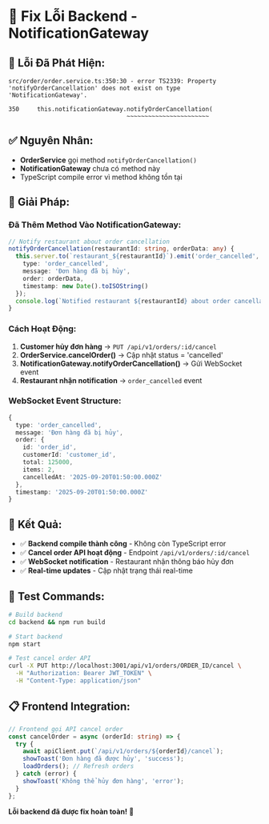 # 🔧 Fix Lỗi Backend - NotificationGateway

## 🐛 **Lỗi Đã Phát Hiện:**

```
src/order/order.service.ts:350:30 - error TS2339: Property 'notifyOrderCancellation' does not exist on type 'NotificationGateway'.

350     this.notificationGateway.notifyOrderCancellation(
                                 ~~~~~~~~~~~~~~~~~~~~~~~
```

## ✅ **Nguyên Nhân:**

- **OrderService** gọi method `notifyOrderCancellation()` 
- **NotificationGateway** chưa có method này
- TypeScript compile error vì method không tồn tại

## 🔧 **Giải Pháp:**

### **Đã Thêm Method Vào NotificationGateway:**

```typescript
// Notify restaurant about order cancellation
notifyOrderCancellation(restaurantId: string, orderData: any) {
  this.server.to(`restaurant_${restaurantId}`).emit('order_cancelled', {
    type: 'order_cancelled',
    message: 'Đơn hàng đã bị hủy',
    order: orderData,
    timestamp: new Date().toISOString()
  });
  console.log(`Notified restaurant ${restaurantId} about order cancellation`);
}
```

### **Cách Hoạt Động:**

1. **Customer hủy đơn hàng** → `PUT /api/v1/orders/:id/cancel`
2. **OrderService.cancelOrder()** → Cập nhật status = 'cancelled'
3. **NotificationGateway.notifyOrderCancellation()** → Gửi WebSocket event
4. **Restaurant nhận notification** → `order_cancelled` event

### **WebSocket Event Structure:**

```typescript
{
  type: 'order_cancelled',
  message: 'Đơn hàng đã bị hủy',
  order: {
    id: 'order_id',
    customerId: 'customer_id',
    total: 125000,
    items: 2,
    cancelledAt: '2025-09-20T01:50:00.000Z'
  },
  timestamp: '2025-09-20T01:50:00.000Z'
}
```

## 🎯 **Kết Quả:**

- ✅ **Backend compile thành công** - Không còn TypeScript error
- ✅ **Cancel order API hoạt động** - Endpoint `/api/v1/orders/:id/cancel`
- ✅ **WebSocket notification** - Restaurant nhận thông báo hủy đơn
- ✅ **Real-time updates** - Cập nhật trạng thái real-time

## 🚀 **Test Commands:**

```bash
# Build backend
cd backend && npm run build

# Start backend
npm start

# Test cancel order API
curl -X PUT http://localhost:3001/api/v1/orders/ORDER_ID/cancel \
  -H "Authorization: Bearer JWT_TOKEN" \
  -H "Content-Type: application/json"
```

## 📋 **Frontend Integration:**

```typescript
// Frontend gọi API cancel order
const cancelOrder = async (orderId: string) => {
  try {
    await apiClient.put(`/api/v1/orders/${orderId}/cancel`);
    showToast('Đơn hàng đã được hủy', 'success');
    loadOrders(); // Refresh orders
  } catch (error) {
    showToast('Không thể hủy đơn hàng', 'error');
  }
};
```

**Lỗi backend đã được fix hoàn toàn!** 🎉






